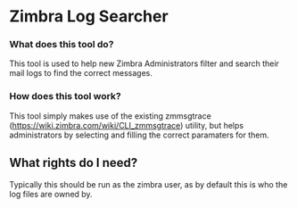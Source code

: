 # Zimbra Log Searcher

### What does this tool do?
This tool is used to help new Zimbra Administrators filter and search their mail logs to find the correct messages.

### How does this tool work?
This tool simply makes use of the existing zmmsgtrace (https://wiki.zimbra.com/wiki/CLI_zmmsgtrace) utility, but helps administrators by selecting and filling the correct paramaters for them.

## What rights do I need?
Typically this should be run as the zimbra user, as by default this is who the log files are owned by.
